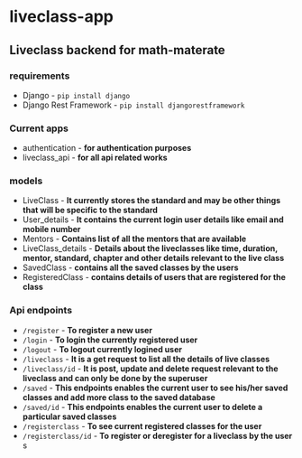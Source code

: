 # liveclass-app

## Liveclass backend for math-materate

### requirements
* Django - `pip install django`
* Django Rest Framework - `pip install djangorestframework`

### Current apps
* authentication - **for authentication purposes**
* liveclass_api - **for all api related works**

### models 
* LiveClass - **It currently stores the standard and may be other things that will be specific to the standard**
* User_details - **It contains the current login user details like email and mobile number**
* Mentors - **Contains list of all the mentors that are available**
* LiveClass_details - **Details about the liveclasses like time, duration, mentor, standard, chapter and other details relevant to the live class**
* SavedClass - **contains all the saved classes by the users**
* RegisteredClass - **contains details of users that are registered for the class**

### Api endpoints
* `/register` - **To register a new user**
* `/login` - **To login the currently registered user**
* `/logout` - **To logout currently logined user**
* `/liveclass` - **It is a get request to list all the details of live classes**
* `/liveclass/id` - **It is post, update and delete request relevant to the liveclass and can only be done by the superuser**
* `/saved` - **This endpoints enables the current user to see his/her saved classes and add more class to the saved database**
* `/saved/id` - **This endpoints enables the current user to delete a particular saved classes**
* `/registerclass` - **To see current registered classes for the user**
* `/registerclass/id` - **To register or deregister for a liveclass by the user**
s
